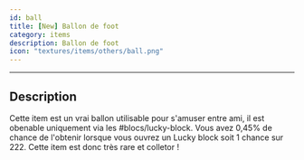 ```yaml
---
id: ball
title: [New] Ballon de foot
category: items
description: Ballon de foot
icon: "textures/items/others/ball.png"
---
```

___
## Description

Cette item est un vrai ballon utilisable pour s'amuser entre ami, il est obenable uniquement via les #blocs/lucky-block. Vous avez 0,45% de chance de l'obtenir lorsque vous ouvrez un Lucky block soit 1 chance sur 222. Cette item est donc très rare et colletor ! 

